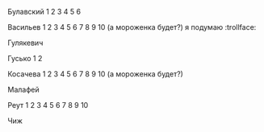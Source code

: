 ﻿Булавский 1 2 3 4 5 6
 
Васильев 1  2 3 4 5 6 7 8 9 10 (а мороженка будет?) я подумаю :trollface:

Гулякевич

Гусько 1  2

Косачева 1 2 3 4 5 6 7 8 9 10 (а мороженка будет?)

Малафей

Реут 1 2 3 4 5 6 7 8 9 10

Чиж
